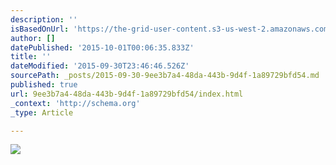 ```yaml
---
description: ''
isBasedOnUrl: 'https://the-grid-user-content.s3-us-west-2.amazonaws.com/59cb10f9-1922-4960-b4a9-05b6968df2ba.jpg'
author: []
datePublished: '2015-10-01T00:06:35.833Z'
title: ''
dateModified: '2015-09-30T23:46:46.526Z'
sourcePath: _posts/2015-09-30-9ee3b7a4-48da-443b-9d4f-1a89729bfd54.md
published: true
url: 9ee3b7a4-48da-443b-9d4f-1a89729bfd54/index.html
_context: 'http://schema.org'
_type: Article

---
```

![](https://the-grid-user-content.s3-us-west-2.amazonaws.com/59cb10f9-1922-4960-b4a9-05b6968df2ba.jpg)